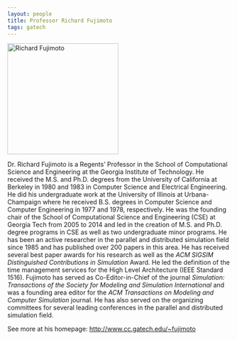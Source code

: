 ```yaml
---
layout: people
title: Professor Richard Fujimoto
tags: gatech
---
```


<img src="{{site.url}}/images/richardFujimoto.jpg" alt="Richard Fujimoto" style="width: 250px;"/>

Dr. Richard Fujimoto is a Regents’ Professor in the School of Computational Science and Engineering at the Georgia Institute of Technology.
He received the M.S. and Ph.D. degrees from the University of California at Berkeley in 1980 and 1983 in Computer Science and Electrical Engineering.
He did his undergraduate work at the University of Illinois at Urbana-Champaign where he received B.S. degrees in Computer Science and Computer Engineering in 1977 and 1978, respectively.
He was the founding chair of the School of Computational Science and Engineering (CSE) at Georgia Tech from 2005 to 2014 and led in the creation of M.S. and Ph.D. degree programs in CSE as well as two undergraduate minor programs.
He has been an active researcher in the parallel and distributed simulation field since 1985 and has published over 200 papers in this area.
He has received several best paper awards for his research as well as the *ACM SIGSIM Distinguished Contributions in Simulation* Award.
He led the definition of the time management services for the High Level Architecture (IEEE Standard 1516).
Fujimoto has served as Co-Editor-in-Chief of the journal *Simulation: Transactions of the Society for Modeling and Simulation International* and was a founding area editor for the *ACM Transactions on Modeling and Computer Simulation* journal.
He has also served on the organizing committees for several leading conferences in the parallel and distributed simulation field.

See more at his homepage: http://www.cc.gatech.edu/~fujimoto